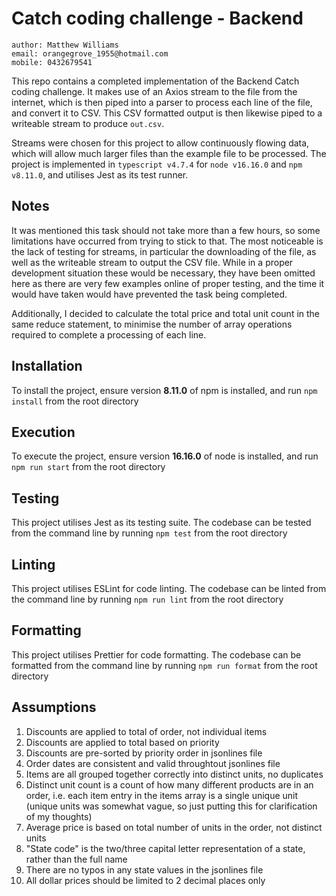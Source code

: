 # Catch coding challenge - Backend

```
author: Matthew Williams
email: orangegrove_1955@hotmail.com
mobile: 0432679541
```

This repo contains a completed implementation of the Backend Catch coding challenge. It makes use of an Axios stream to the file from the internet, which is then piped into a parser to process each line of the file, and convert it to CSV. This CSV formatted output is then likewise piped to a writeable stream to produce `out.csv`.

Streams were chosen for this project to allow continuously flowing data, which will allow much larger files than the example file to be processed. The project is implemented in `typescript v4.7.4` for `node v16.16.0` and `npm v8.11.0`, and utilises Jest as its test runner.

## Notes

It was mentioned this task should not take more than a few hours, so some limitations have occurred from trying to stick to that. The most noticeable is the lack of testing for streams, in particular the downloading of the file, as well as the writeable stream to output the CSV file. While in a proper development situation these would be necessary, they have been omitted here as there are very few examples online of proper testing, and the time it would have taken would have prevented the task being completed.

Additionally, I decided to calculate the total price and total unit count in the same reduce statement, to minimise the number of array operations required to complete a processing of each line.

## Installation

To install the project, ensure version **8.11.0** of npm is installed, and run `npm install` from the root directory

## Execution

To execute the project, ensure version **16.16.0** of node is installed, and run `npm run start` from the root directory

## Testing

This project utilises Jest as its testing suite. The codebase can be tested from the command line by running `npm test` from the root directory

## Linting

This project utilises ESLint for code linting. The codebase can be linted from the command line by running `npm run lint` from the root directory

## Formatting

This project utilises Prettier for code formatting. The codebase can be formatted from the command line by running `npm run format` from the root directory

## Assumptions

1. Discounts are applied to total of order, not individual items
2. Discounts are applied to total based on priority
3. Discounts are pre-sorted by priority order in jsonlines file
4. Order dates are consistent and valid throughtout jsonlines file
5. Items are all grouped together correctly into distinct units, no duplicates
6. Distinct unit count is a count of how many different products are in an order, i.e. each item entry in the items array is a single unique unit (unique units was somewhat vague, so just putting this for clarification of my thoughts)
7. Average price is based on total number of units in the order, not distinct units
8. "State code" is the two/three capital letter representation of a state, rather than the full name
9. There are no typos in any state values in the jsonlines file
10. All dollar prices should be limited to 2 decimal places only
